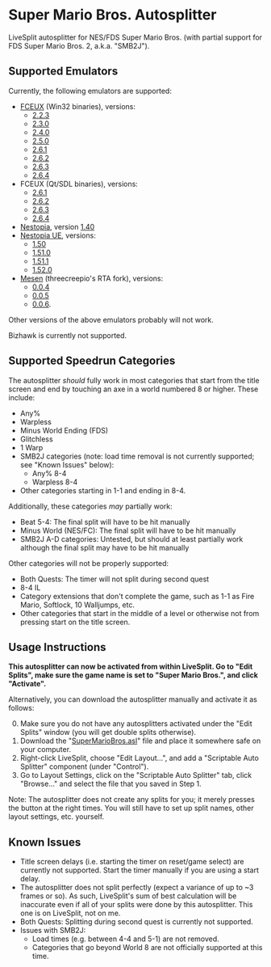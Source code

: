 # Super Mario Bros. Autosplitter
LiveSplit autosplitter for NES/FDS Super Mario Bros. (with partial support for FDS Super Mario Bros. 2, a.k.a. "SMB2J").

## Supported Emulators
Currently, the following emulators are supported:
- [FCEUX](https://fceux.com/web/home.html) (Win32 binaries), versions:
  * [2.2.3](https://sourceforge.net/projects/fceultra/files/Binaries/2.2.3/fceux-2.2.3-win32.zip/download)
  * [2.3.0](https://sourceforge.net/projects/fceultra/files/Binaries/2.3.0/fceux-2.3.0-win32.zip/download)
  * [2.4.0](https://sourceforge.net/projects/fceultra/files/Binaries/2.4.0/fceux-2.4.0-win32.zip/download)
  * [2.5.0](https://sourceforge.net/projects/fceultra/files/Binaries/2.5.0/fceux-2.5.0-win32.zip/download)
  * [2.6.1](https://sourceforge.net/projects/fceultra/files/Binaries/2.6.1/fceux-2.6.1-win32.zip/download)
  * [2.6.2](https://sourceforge.net/projects/fceultra/files/Binaries/2.6.2/fceux-2.6.2-win32.zip/download)
  * [2.6.3](https://sourceforge.net/projects/fceultra/files/Binaries/2.6.3/fceux-2.6.3-win32.zip/download)
  * [2.6.4](https://sourceforge.net/projects/fceultra/files/Binaries/2.6.4/fceux-2.6.4-win32.zip/download)
- FCEUX (Qt/SDL binaries), versions:
  * [2.6.1](https://sourceforge.net/projects/fceultra/files/Binaries/2.6.1/qfceux-2.6.1-win64.zip/download)
  * [2.6.2](https://sourceforge.net/projects/fceultra/files/Binaries/2.6.2/qfceux-2.6.2-win64.zip/download)
  * [2.6.3](https://sourceforge.net/projects/fceultra/files/Binaries/2.6.3/qfceux-2.6.3-win64.zip/download)
  * [2.6.4](https://sourceforge.net/projects/fceultra/files/Binaries/2.6.4/qfceux-2.6.4-win64.zip/download)
- [Nestopia](http://nestopia.sourceforge.net/), version [1.40](http://prdownloads.sourceforge.net/nestopia/Nestopia140bin.zip?download)
- [Nestopia UE](http://0ldsk00l.ca/nestopia/), versions:
  * [1.50](https://sourceforge.net/projects/nestopiaue/files/1.50/nestopia_1.50-win32.zip/download)
  * [1.51.0](https://sourceforge.net/projects/nestopiaue/files/1.51/nestopia_1.51.0-win32.zip/download)
  * [1.51.1](https://sourceforge.net/projects/nestopiaue/files/1.51/nestopia_1.51.1-win32.zip/download)
  * [1.52.0](https://sourceforge.net/projects/nestopiaue/files/1.52/nestopia_1.52.0-win32.zip/download)
- [Mesen](https://github.com/threecreepio/mesenrta) (threecreepio's RTA fork), versions:
  * [0.0.4](https://github.com/threecreepio/mesenrta/releases/tag/0.0.4)
  * [0.0.5](https://github.com/threecreepio/mesenrta/releases/tag/0.0.5)
  * [0.0.6](https://github.com/threecreepio/mesenrta/releases/tag/0.0.6).

Other versions of the above emulators probably will not work.

Bizhawk is currently not supported.

## Supported Speedrun Categories
The autosplitter *should* fully work in most categories that start from the title screen and end by touching an axe in a world numbered 8 or higher.
These include:
- Any%
- Warpless
- Minus World Ending (FDS)
- Glitchless
- 1 Warp
- SMB2J categories (note: load time removal is not currently supported; see "Known Issues" below):
  * Any% 8-4
  * Warpless 8-4
- Other categories starting in 1-1 and ending in 8-4.

Additionally, these categories *may* partially work:
- Beat 5-4: The final split will have to be hit manually
- Minus World (NES/FC): The final split will have to be hit manually
- SMB2J A-D categories: Untested, but should at least partially work although the final split may have to be hit manually

Other categories will not be properly supported:
- Both Quests: The timer will not split during second quest
- 8-4 IL
- Category extensions that don't complete the game, such as 1-1 as Fire Mario, Softlock, 10 Walljumps, etc.
- Other categories that start in the middle of a level or otherwise not from pressing start on the title screen.

## Usage Instructions
**This autosplitter can now be activated from within LiveSplit. Go to "Edit Splits", make sure the game name is set to "Super Mario Bros.", and click "Activate".**

Alternatively, you can download the autosplitter manually and activate it as follows:

0. Make sure you do not have any autosplitters activated under the "Edit Splits" window (you will get double splits otherwise).
1. Download the "[SuperMarioBros.asl](https://github.com/periwinkle9/smb-autosplitter/raw/master/SuperMarioBros.asl)" file and place it somewhere safe on your computer.
2. Right-click LiveSplit, choose "Edit Layout...", and add a "Scriptable Auto Splitter" component (under "Control").
3. Go to Layout Settings, click on the "Scriptable Auto Splitter" tab, click "Browse..." and select the file that you saved in Step 1.

Note: The autosplitter does not create any splits for you; it merely presses the button at the right times.
You will still have to set up split names, other layout settings, etc. yourself.

## Known Issues

- Title screen delays (i.e. starting the timer on reset/game select) are currently not supported. Start the timer manually if you are using a start delay.
- The autosplitter does not split perfectly (expect a variance of up to ~3 frames or so). As such, LiveSplit's sum of best calculation will be inaccurate even if all of your splits were done by this autosplitter. This one is on LiveSplit, not on me.
- Both Quests: Splitting during second quest is currently not supported.
- Issues with SMB2J:
  * Load times (e.g. between 4-4 and 5-1) are not removed.
  * Categories that go beyond World 8 are not officially supported at this time.
